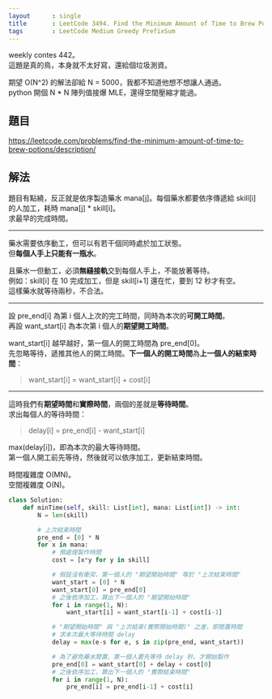 ```yaml
---
layout      : single
title       : LeetCode 3494. Find the Minimum Amount of Time to Brew Potions
tags        : LeetCode Medium Greedy PrefixSum
---
```

weekly contes 442。  
這題是真的鳥，本身就不太好寫，還給個垃圾測資。  

期望 O(N^2) 的解法卻給 N = 5000，我都不知道他想不想讓人通過。  
python 開個 N \* N 陣列值接爆 MLE，還得空間壓縮才能過。  

## 題目

<https://leetcode.com/problems/find-the-minimum-amount-of-time-to-brew-potions/description/>

## 解法

題目有點繞，反正就是依序製造藥水 mana[j]。每個藥水都要依序傳遞給 skill[i] 的人加工，耗時 mana[j] \* skill[i]。  
求最早的完成時間。  

---

藥水需要依序動工，但可以有若干個同時處於加工狀態。  
但**每個人手上只能有一瓶水**。  

且藥水一但動工，必須**無縫接軌**交到每個人手上，不能放著等待。  
例如：skill[i] 在 10 完成加工，但是 skill[i+1] 還在忙，要到 12 秒才有空。  
這樣藥水就等待兩秒，不合法。  

---

設 pre_end[i] 為第 i 個人上次的完工時間，同時為本次的**可開工時間**。  
再設 want_start[i] 為本次第 i 個人的**期望開工時間**。  

want_start[i] 越早越好，第一個人的開工時間為 pre_end[0]。  
先忽略等待，遞推其他人的開工時間。**下一個人的開工時間**為**上一個人的結束時間**：  
> want_start[i] = want_start[i] + cost[i]  

---

這時我們有**期望時間**和**實際時間**，兩個的差就是**等待時間**。  
求出每個人的等待時間：
> delay[i] = pre_end[i] - want_start[i]  

max(delay[i])，即為本次的最大等待時間。  
第一個人開工前先等待，然後就可以依序加工，更新結束時間。  

時間複雜度 O(MN)。  
空間複雜度 O(N)。  

```python
class Solution:
    def minTime(self, skill: List[int], mana: List[int]) -> int:
        N = len(skill)

        # 上次結束時間
        pre_end = [0] * N
        for x in mana:
            # 預處理製作時間
            cost = [x*y for y in skill]

            # 假設沒有衝突，第一個人的 "期望開始時間" 等於 "上次結束時間"
            want_start = [0] * N
            want_start[0] = pre_end[0]
            # 之後依序加工，算出下一個人的 "期望開始時間"
            for i in range(1, N):
                want_start[i] = want_start[i-1] + cost[i-1]

            # "期望開始時間" 與 "上次結束(實際開始時間)" 之差，即閒置時間
            # 求本次最大等待時間 delay
            delay = max(e-s for e, s in zip(pre_end, want_start))

            # 為了避免藥水閒置，第一個人要先等待 delay 秒，才開始製作
            pre_end[0] = want_start[0] + delay + cost[0]
            # 之後依序加工，算出下一個人的 "實際結束時間"
            for i in range(1, N):
                pre_end[i] = pre_end[i-1] + cost[i]
```

